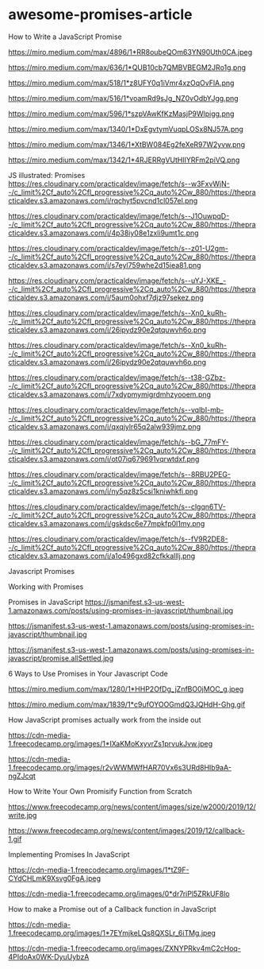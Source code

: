 # awesome-promises-article


How to Write a JavaScript Promise

https://miro.medium.com/max/4896/1*RR8oubeQOm63YN90Uth0CA.jpeg

https://miro.medium.com/max/636/1*QUB10cb7QMBVBEGM2JRo1g.png

https://miro.medium.com/max/518/1*z8UFY0q1iVmr4xzOqOvFlA.png

https://miro.medium.com/max/516/1*voamRd9sJg_NZ0vOdbYJgg.png

https://miro.medium.com/max/596/1*szpVAwKfKzMasjP9Wlpigg.png

https://miro.medium.com/max/1340/1*DxEgvtymVuqpLOSx8NJ57A.png

https://miro.medium.com/max/1346/1*XtBW084Eg2feXeR97W2yvw.png

https://miro.medium.com/max/1342/1*4RJERRgVUtHlIYRFm2piVQ.png


JS illustrated: Promises
https://res.cloudinary.com/practicaldev/image/fetch/s--w3FxvWjN--/c_limit%2Cf_auto%2Cfl_progressive%2Cq_auto%2Cw_880/https://thepracticaldev.s3.amazonaws.com/i/rqchyt5pvcnd1cl057el.png

https://res.cloudinary.com/practicaldev/image/fetch/s--J1OuwpqD--/c_limit%2Cf_auto%2Cfl_progressive%2Cq_auto%2Cw_880/https://thepracticaldev.s3.amazonaws.com/i/4p38iy08e1zxli9umt1c.png

https://res.cloudinary.com/practicaldev/image/fetch/s--z01-U2gm--/c_limit%2Cf_auto%2Cfl_progressive%2Cq_auto%2Cw_880/https://thepracticaldev.s3.amazonaws.com/i/s7eyl759whe2d15iea81.png

https://res.cloudinary.com/practicaldev/image/fetch/s--uYJ-XKE_--/c_limit%2Cf_auto%2Cfl_progressive%2Cq_auto%2Cw_880/https://thepracticaldev.s3.amazonaws.com/i/5aum0ohxf7djz97sekez.png

https://res.cloudinary.com/practicaldev/image/fetch/s--Xn0_kuRh--/c_limit%2Cf_auto%2Cfl_progressive%2Cq_auto%2Cw_880/https://thepracticaldev.s3.amazonaws.com/i/26ipydz90e2qtquwvh6o.png

https://res.cloudinary.com/practicaldev/image/fetch/s--Xn0_kuRh--/c_limit%2Cf_auto%2Cfl_progressive%2Cq_auto%2Cw_880/https://thepracticaldev.s3.amazonaws.com/i/26ipydz90e2qtquwvh6o.png

https://res.cloudinary.com/practicaldev/image/fetch/s--t38-GZbz--/c_limit%2Cf_auto%2Cfl_progressive%2Cq_auto%2Cw_880/https://thepracticaldev.s3.amazonaws.com/i/7xdypmymigrdmhzyooem.png

https://res.cloudinary.com/practicaldev/image/fetch/s--vqIbI-mb--/c_limit%2Cf_auto%2Cfl_progressive%2Cq_auto%2Cw_880/https://thepracticaldev.s3.amazonaws.com/i/qxqjylr65q2alw939jmz.png

https://res.cloudinary.com/practicaldev/image/fetch/s--bG_77mFY--/c_limit%2Cf_auto%2Cfl_progressive%2Cq_auto%2Cw_880/https://thepracticaldev.s3.amazonaws.com/i/ot07iq679691vqrwtdxf.png

https://res.cloudinary.com/practicaldev/image/fetch/s--8RBU2PEG--/c_limit%2Cf_auto%2Cfl_progressive%2Cq_auto%2Cw_880/https://thepracticaldev.s3.amazonaws.com/i/ny5qz8z5csi1kniwhkfi.png

https://res.cloudinary.com/practicaldev/image/fetch/s--clgqn6TV--/c_limit%2Cf_auto%2Cfl_progressive%2Cq_auto%2Cw_880/https://thepracticaldev.s3.amazonaws.com/i/gskdsc6e77mpkfp0l1my.png

https://res.cloudinary.com/practicaldev/image/fetch/s--fV9R2DE8--/c_limit%2Cf_auto%2Cfl_progressive%2Cq_auto%2Cw_880/https://thepracticaldev.s3.amazonaws.com/i/a1o496gxd82cfkkalllj.png

Javascript Promises

Working with Promises

Promises in JavaScript
https://jsmanifest.s3-us-west-1.amazonaws.com/posts/using-promises-in-javascript/thumbnail.jpg

https://jsmanifest.s3-us-west-1.amazonaws.com/posts/using-promises-in-javascript/thumbnail.jpg

https://jsmanifest.s3-us-west-1.amazonaws.com/posts/using-promises-in-javascript/promise.allSettled.jpg


6 Ways to Use Promises in Your Javascript Code

https://miro.medium.com/max/1280/1*HHP2OfDg_jZnfBO0jMOC_g.jpeg

https://miro.medium.com/max/1839/1*c9ufOYOOGmdQ3JQHdH-Ghg.gif


How JavaScript promises actually work from the inside out

https://cdn-media-1.freecodecamp.org/images/1*IXaKMoKxyvrZs1prvukJvw.jpeg

https://cdn-media-1.freecodecamp.org/images/r2vWWMWfHAR70Vx6s3URd8HIb9aA-ngZJcqt

How to Write Your Own Promisify Function from Scratch

https://www.freecodecamp.org/news/content/images/size/w2000/2019/12/write.jpg

https://www.freecodecamp.org/news/content/images/2019/12/callback-1.gif

Implementing Promises In JavaScript

https://cdn-media-1.freecodecamp.org/images/1*tZ9F-CYdCHLmK9Xsvg0FgA.jpeg

https://cdn-media-1.freecodecamp.org/images/0*dr7riPl5ZRkUF8lo

How to make a Promise out of a Callback function in JavaScript

https://cdn-media-1.freecodecamp.org/images/1*7EYmjkeLQs8QXSLr_6iTMg.jpeg

https://cdn-media-1.freecodecamp.org/images/ZXNYPRkv4mC2cHoq-4PIdoAx0WK-DyuUybzA

